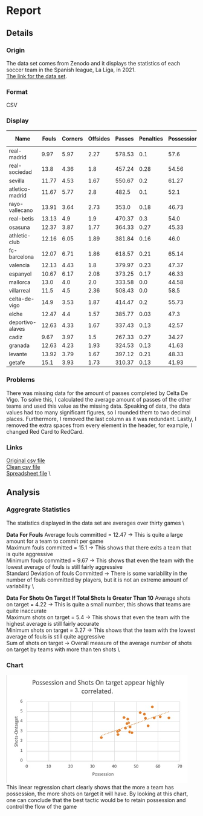 # Report

## Details

### Origin
The data set comes from Zenodo and it displays the statistics of each soccer team in the Spanish league, La Liga, in 2021. \
[The link for the data set](https://zenodo.org/record/5636156#.Y_QC1OzMJqs).

### Format
CSV

### Display
| Name | Fouls | Corners | Offsides | Passes | Penalties | Possession | RedCard | Shots-Blocked | Shots-InsideBox | Shots-Offtarget | Shots-Ontarget | Shots-OutsideBox | Shots-Total | Tackles | YellowCard |
| --- | --- | --- | --- | --- | --- | --- | --- | --- | --- | --- | --- | --- | --- | --- | --- |
| real-madrid | 9.97 | 5.97 | 2.27 | 578.53 | 0.1 | 57.6 | 0.03 | 2.9 | 9.8 | 10.43 | 5.4 | 6.0 | 15.83 | 14.77 | 1.73 |
| real-sociedad | 13.8 | 4.36 | 1.8 | 457.24 | 0.28 | 54.56 | 0.04 | 2.04 | 8.0 | 7.12 | 4.28 | 3.44 | 11.4 | 14.6 | 2.16 |
| sevilla | 11.77 | 4.53 | 1.67 | 550.67 | 0.2 | 61.27 | 0.13 | 1.47 | 7.97 | 8.2 | 4.4 | 4.83 | 12.6 | 12.27 | 2.4 |
| atletico-madrid | 11.67 | 5.77 | 2.8 | 482.5 | 0.1 | 52.1 | 0.13 | 1.93 | 8.67 | 8.4 | 4.83 | 4.57 | 13.23 | 16.27 | 2.87 |
| rayo-vallecano | 13.91 | 3.64 | 2.73 | 353.0 | 0.18 | 46.73 | 0.09 | 2.0 | 6.82 | 8.0 | 3.82 | 5.0 | 11.82 | 15.09 | 2.64 |
| real-betis | 13.13 | 4.9 | 1.9 | 470.37 | 0.3 | 54.0 | 0.13 | 2.33 | 7.8 | 8.37 | 4.7 | 5.3 | 13.07 | 15.67 | 2.67 |
| osasuna | 12.37 | 3.87 | 1.77 | 364.33 | 0.27 | 45.33 | 0.03 | 1.43 | 6.47 | 7.0 | 3.27 | 3.87 | 10.27 | 14.17 | 2.07 |
| athletic-club | 12.16 | 6.05 | 1.89 | 381.84 | 0.16 | 46.0 | 0.11 | 1.68 | 8.0 | 7.84 | 3.74 | 3.63 | 11.58 | 12.47 | 1.63 |
| fc-barcelona | 12.07 | 6.71 | 1.86 | 618.57 | 0.21 | 65.14 | 0.21 | 1.93 | 7.64 | 7.57 | 4.29 | 3.86 | 11.86 | 15.5 | 2.0 |
| valencia | 12.13 | 4.43 | 1.8 | 379.97 | 0.23 | 47.37 | 0.13 | 1.5 | 5.93 | 7.0 | 3.4 | 4.83 | 10.53 | 12.23 | 2.43 |
| espanyol | 10.67 | 6.17 | 2.08 | 373.25 | 0.17 | 46.33 | 0.17 | 1.58 | 6.42 | 7.83 | 4.17 | 5.33 | 12.0 | 14.25 | 2.08 |
| mallorca | 13.0 | 4.0 | 2.0 | 333.58 | 0.0 | 44.58 | 0.25 | 1.08 | 5.58 | 6.67 | 4.33 | 5.25 | 11.0 | 16.33 | 2.83 |
| villarreal | 11.5 | 4.5 | 2.36 | 508.43 | 0.0 | 58.5 | 0.14 | 2.14 | 8.86 | 7.43 | 4.29 | 2.5 | 11.71 | 14.64 | 2.79 |
| celta-de-vigo | 14.9 | 3.53 | 1.87 | 414.47 | 0.2 | 55.73 | 0.13 | 1.1 | 6.3 | 6.1 | 3.5 | 3.27 | 9.6 | 18.1 | 2.8 |
| elche | 12.47 | 4.4 | 1.57 | 385.77 | 0.03 | 47.3 | 0.07 | 1.2 | 5.17 | 5.5 | 2.87 | 2.97 | 8.37 | 14.4 | 2.63 |
| deportivo-alaves | 12.63 | 4.33 | 1.67 | 337.43 | 0.13 | 42.57 | 0.1 | 1.1 | 6.63 | 6.23 | 3.03 | 3.13 | 9.27 | 13.0 | 2.33 |
| cadiz | 9.67 | 3.97 | 1.5 | 267.33 | 0.27 | 34.27 | 0.07 | 0.67 | 5.43 | 5.7 | 2.3 | 2.83 | 8.0 | 16.43 | 2.47 |
| granada | 12.63 | 4.23 | 1.93 | 324.53 | 0.13 | 41.63 | 0.07 | 1.43 | 5.07 | 5.9 | 2.93 | 4.13 | 8.97 | 13.77 | 3.17 |
| levante | 13.92 | 3.79 | 1.67 | 397.12 | 0.21 | 48.33 | 0.04 | 1.25 | 5.33 | 6.08 | 2.79 | 3.42 | 8.88 | 14.42 | 2.29 |
| getafe | 15.1 | 3.93 | 1.73 | 310.37 | 0.13 | 41.93 | 0.17 | 1.77 | 5.77 | 7.4 | 2.6 | 4.53 | 10.0 | 16.27 | 3.03 |

### Problems
There was missing data for the amount of passes completed by Celta De Vigo. To solve this, I calculated the average amount of passes of the other teams and used this value as the missing data. Speaking of data, the data values had too many significant figures, so I rounded them to two decimal places. Furthermore, I removed the last column as it was redundant. Lastly, I removed the extra spaces from every element in the header, for example, I changed Red Card to RedCard. 

### Links
[Original csv file](data/laligaStats.csv) \
[Clean csv file](data/clean_data.csv) \
[Spreadsheet file](data/data_spread.xlsx) \

## Analysis

### Aggregrate Statistics
The statistics displayed in the data set are averages over thirty games \


**Data For Fouls**
Average fouls committed = 12.47 -> This is quite a large amount for a team to commit per game \
Maximum fouls committed = 15.1 -> This shows that there exits a team that is quite aggressive \
Minimum fouls committed = 9.67 -> This shows that even the team with the lowest average of fouls is still fairly aggressive \
Standard Deviation of fouls Committed -> There is some variability in the number of fouls committed by players, but it is not an extreme amount of variability \

**Data For Shots On Target If Total Shots Is Greater Than 10**
Average shots on target = 4.22 -> This is quite a small number, this shows that teams are quite inaccurate \
Maximum shots on target = 5.4 -> This shows that even the team with the highest average is still fairly accurate \
Minimum shots on target = 3.27 -> This shows that the team with the lowest average of fouls is still quite aggressive \
Sum of shots on target -> Overall measure of the average number of shots on target by teams with more than ten shots \

### Chart
![](images/graph.jpg) \
This linear regression chart clearly shows that the more a team has possession, the more shots on target it will have. By looking at this chart, one can conclude that the best tactic would be to retain possession and control the flow of the game
